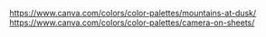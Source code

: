https://www.canva.com/colors/color-palettes/mountains-at-dusk/
https://www.canva.com/colors/color-palettes/camera-on-sheets/
